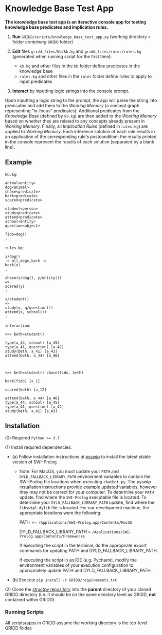 
# Knowledge Base Test App

**The knowledge base test app is an iteractive console app for testing knowledge base
predicates and implication rules.**

1. **Run** `GRIDD/scripts/knowledge_base_test_app.py` (working directory = folder _containing_ `GRIDD` folder)

2. **Edit** files `gridd_files/kb/kb.kg` and `gridd_files/rules/rules.kg` (generated when running script for the first time):

    - `kb.kg` and other files in the `kb` folder define predicates in the knowledge base
    - `rules.kg` and other files in the `rules` folder define rules to apply to input predicates
    
3. **Interact** by inputting logic strings into the console prompt.

Upon inputting a logic string to the prompt, the app will parse the string into predicates
and add them to the _Working Memory_ (a concept graph representing "in-focus" predicates).
Additional predicates from the _Knowledge Base_ (defined by `kb.kg`) are then added to
the _Working Memory_ based on whether they are related to any concepts already present in
_Working Memory_. Finally, all _Implication Rules_ (defined in `rules.kg`) are applied to
_Working Memory_. Each inference solution of each rule results in an application of the
corresponding rule's postcondition: the results printed in the console represent the results
of each solution (separated by a blank line).

## Example

`kb.kg`:
```
animal<entity>
dog<animal>
chase<predicate>
bark<predicate>
scared<predicate>

student<person>
study<predicate>
attend<predicate>
school<entity>
question<object>

fido=dog()
;
```

`rules.kg`:
```
x/dog()
-> all_dogs_bark ->
bark(x)
;

chase(x/dog(), y/entity())
=>
scared(y)
;

x/student()
=>
study(x, q/question())
attend(x, school())
;
```

`interaction`:
```
>>> beth=student()

type(a_44, school) [a_45]
type(a_41, question) [a_42]
study(beth, a_41) [a_43]
attend(beth, a_44) [a_46]



>>> beth=student() chase(fido, beth)

bark(fido) [a_1]

scared(beth) [a_12]

attend(beth, a_44) [a_46]
type(a_44, school) [a_45]
type(a_41, question) [a_42]
study(beth, a_41) [a_43]
```

## Installation

(0) Required `Python >= 3.7`

(1) Install required dependencies:

* (a) Follow installation instructions at [pyswip](https://github.com/yuce/pyswip/blob/master/INSTALL.md) 
to install the latest stable version of SWI-Prolog.

    * Note: For MacOS, you must update your `PATH` and `DYLD_FALLBACK_LIBRARY_PATH` 
    environment variables to contain the SWI-Prolog file locations when executing `chatbot.py`. 
    The pyswip installation instructions provide example updated variables, however they 
    may not be correct for your computer. 
    To determine your `PATH` update, find where the `SWI-Prolog` executable file is located.
    To determine your `DYLD_FALLBACK_LIBRARY_PATH` update, find where the `libswipl.dylib` file is located.
    For our development machine, the appropriate locations were the following:

        PATH += `/Applications/SWI-Prolog.app/Contents/MacOS`

        DYLD_FALLBACK_LIBRARY_PATH = `/Applications/SWI-Prolog.app/Contents/Frameworks`
        
        If executing the script in the terminal, do the appropriate export commands for updating 
        PATH and DYLD_FALLBACK_LIBRARY_PATH.
        
        If executing the script in an IDE (e.g. Pycharm), modify the environment variables of 
        your execution configuration to appropriately update PATH and DYLD_FALLBACK_LIBRARY_PATH.

* (b) Execute `pip install -r GRIDD/requirements.txt`


(2) Clone the [structpy repository](https://github.com/jdfinch/structpy) into the **parent** directory 
of your cloned GRIDD directory 
(i.e. it should be on the same directory level as GRIDD, **not** contained within GRIDD).

    
### Running Scripts

All scripts/apps in GRIDD assume the working directory is the top-level GRIDD folder.
